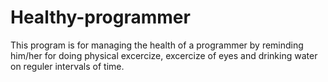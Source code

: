 # Healthy-programmer
This program is for managing the health of a programmer by reminding him/her for doing physical excercize, excercize of eyes and drinking water on reguler intervals of time.
